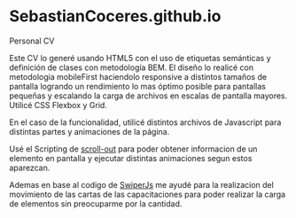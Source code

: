 # SebastianCoceres.github.io
Personal CV

Este CV lo generé usando HTML5 con el uso de etiquetas semánticas y definición de clases con metodología BEM.
El diseño lo realicé con metodologia mobileFirst haciendolo responsive a distintos tamaños de pantalla logrando un rendimiento lo mas óptimo posible para pantallas pequeñas y escalando la carga de archivos en escalas de pantalla mayores.
Utilicé CSS Flexbox y Grid.

En el caso de la funcionalidad, utilicé distintos archivos de Javascript para distintas partes y animaciones de la página.

Usé el Scripting de <a href="https://scroll-out.github.io">scroll-out</a> para poder obtener informacion de un elemento en pantalla y ejecutar distintas animaciones segun estos aparezcan.

Ademas en base al codigo de <a href="https://swiperjs.com/get-started">SwiperJs</a> me ayudé para la realizacion del movimiento de las cartas de las capacitaciones para poder realizar la carga de elementos sin preocuparme por la cantidad.


